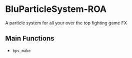 # BluParticleSystem-ROA
A particle system for all your over the top fighting game FX

## Main Functions

- ``bps_make``
